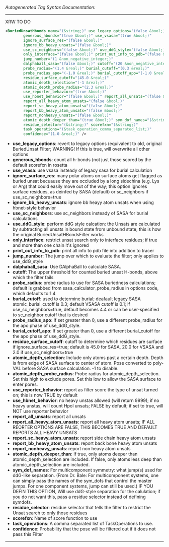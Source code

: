 <!-- THIS IS AN AUTOGENERATED FILE: Don't edit it directly, instead change the schema definition in the code itself. -->

_Autogenerated Tag Syntax Documentation:_

---
XRW TO DO

```xml
<BuriedUnsatHbonds name="(&string;)" use_legacy_options="(false &bool;)"
        generous_hbonds="(true &bool;)" use_vsasa="(true &bool;)"
        ignore_surface_res="(false &bool;)"
        ignore_bb_heavy_unsats="(false &bool;)"
        use_sc_neighbors="(false &bool;)" use_ddG_style="(false &bool;)"
        only_interface="(false &bool;)" print_out_info_to_pdb="(false &bool;)"
        jump_number="(1 &non_negative_integer;)"
        dalphaball_sasa="(false &bool;)" cutoff="(20 &non_negative_integer;)"
        probe_radius="(1.4 &real;)" burial_cutoff="(0.3 &real;)"
        probe_radius_apo="(-1.0 &real;)" burial_cutoff_apo="(-1.0 &real;)"
        residue_surface_cutoff="(45.0 &real;)"
        atomic_depth_selection="(-1 &real;)"
        atomic_depth_probe_radius="(2.3 &real;)"
        use_reporter_behavior="(true &bool;)"
        use_hbnet_behavior="(false &bool;)" report_all_unsats="(false &bool;)"
        report_all_heavy_atom_unsats="(false &bool;)"
        report_sc_heavy_atom_unsats="(false &bool;)"
        report_bb_heavy_atom_unsats="(false &bool;)"
        report_nonheavy_unsats="(false &bool;)"
        atomic_depth_deeper_than="(true &bool;)" sym_dof_names="(&string;)"
        residue_selector="(&string;)" scorefxn="(&string;)"
        task_operations="(&task_operation_comma_separated_list;)"
        confidence="(1.0 &real;)" />
```

-   **use_legacy_options**: revert to legacy options (equivalent to old, original BuriedUnsat Filter; WARNING! If this is true, will overwrite all other options
-   **generous_hbonds**: count all h-bonds (not just those scored by the default scorefxn in rosetta
-   **use_vsasa**: use vsasa insteady of legacy sasa for burial calculation
-   **ignore_surface_res**: many polar atoms on surface atoms get flagged as buried unsat becuause they are occluded by a long sidechina (e.g. Lys or Arg) that could easily move out of the way; this option ignores surface residues, as deinfed by SASA (default) or sc_neighbors if use_sc_neighbors=true
-   **ignore_bb_heavy_unsats**: ignore bb heayy atom unsats when using hbnet-style behavior
-   **use_sc_neighbors**: use sc_neighbors insteady of SASA for burial calculations
-   **use_ddG_style**: perform ddG style calcation: the Unsats are calculated by subtracting all unsats in bound state from unbound state; this is how the original BuriedUnsatHBondsFilter works
-   **only_interface**: restrict unsat search only to interface residues; if true and more than one chain it's ignored
-   **print_out_info_to_pdb**: print all info to pdb file into addition to tracer
-   **jump_number**: The jump over which to evaluate the filter; only applies to use_ddG_style
-   **dalphaball_sasa**: Use DAlphaBall to calculate SASA.
-   **cutoff**: The upper threshold for counted buried unsat H-bonds, above which the filter fails
-   **probe_radius**: probe radius to use for SASA buriedness calculations; default is grabbed from sasa_calculator_probe_radius in options code, which defaults to 1.4
-   **burial_cutoff**: used to determine burial; deafault legacy SASA atomic_burial_cutoff is 0.3; default VSASA cutoff is 0.1; if use_sc_neighbors=true, default becomes 4.4 or can be user-specified to sc_neighbor cutoff that is desired
-   **probe_radius_apo**: If set greater than 0, use a different probe_radius for the apo phase of use_ddG_style.
-   **burial_cutoff_apo**: If set greater than 0, use a different burial_cutoff for the apo phase of use_ddG_style.
-   **residue_surface_cutoff**: cutoff to determine which residues are surface if ignore_surface_res=true; default is 45.0 for SASA, 20.0 for VSASA and 2.0 if use_sc_neighbors=true
-   **atomic_depth_selection**: Include only atoms past a certain depth. Depth is from edge of SASA surface to center of atom. Pose converted to poly-VAL before SASA surface calculation. -1 to disable.
-   **atomic_depth_probe_radius**: Probe radius for atomic_depth_selection. Set this high to exclude pores. Set this low to allow the SASA surface to enter pores.
-   **use_reporter_behavior**: report as filter score the type of unsat turned on; this is now TRUE by default
-   **use_hbnet_behavior**: no heavy unstas allowed (will return 9999); if no heavy unstas, will count Hpol unsats; FALSE by default; if set to true, will NOT use reporter behavior
-   **report_all_unsats**: report all unsats
-   **report_all_heavy_atom_unsats**: report all heavy atom unsats; IF ALL REORTER OPTIONS ARE FALSE, THIS BECOMES TRUE AND DEFAULT REPORTS ALL HEAVY UNSATS
-   **report_sc_heavy_atom_unsats**: report side chain heavy atom unsats
-   **report_bb_heavy_atom_unsats**: report back bone heavy atom unsats
-   **report_nonheavy_unsats**: report non heavy atom unsats
-   **atomic_depth_deeper_than**: If true, only atoms deeper than atomic_depth_selection are included. If false, only atoms less deep than atomic_depth_selection are included.
-   **sym_dof_names**: For multicomponent symmetry: what jump(s) used for ddG-like separation. (From Dr. Bale: For multicomponent systems, one can simply pass the names of the sym_dofs that control the master jumps. For one component systems, jump can still be used.)  IF YOU DEFIN THIS OPTION, Will use ddG-style separation for the calulation; if you do not want this, pass a residue selector instead of defining symdofs.
-   **residue_selector**: residue selector that tells the filter to restrict the Unsat search to only those residues
-   **scorefxn**: Name of score function to use
-   **task_operations**: A comma separated list of TaskOperations to use.
-   **confidence**: Probability that the pose will be filtered out if it does not pass this Filter

---
